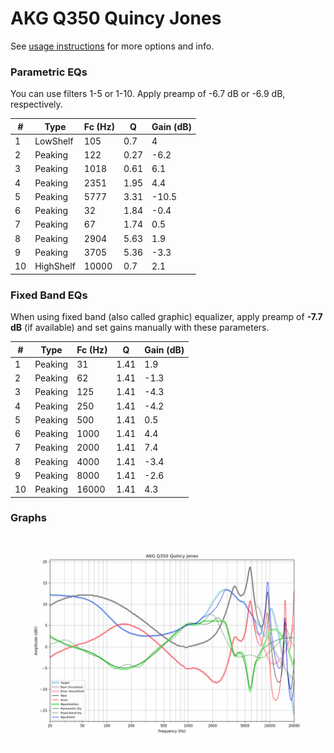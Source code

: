 # AKG Q350 Quincy Jones
See [usage instructions](https://github.com/jaakkopasanen/AutoEq#usage) for more options and info.

### Parametric EQs
You can use filters 1-5 or 1-10. Apply preamp of -6.7 dB or -6.9 dB, respectively.

|   # | Type      |   Fc (Hz) |    Q |   Gain (dB) |
|-----|-----------|-----------|------|-------------|
|   1 | LowShelf  |       105 | 0.7  |         4   |
|   2 | Peaking   |       122 | 0.27 |        -6.2 |
|   3 | Peaking   |      1018 | 0.61 |         6.1 |
|   4 | Peaking   |      2351 | 1.95 |         4.4 |
|   5 | Peaking   |      5777 | 3.31 |       -10.5 |
|   6 | Peaking   |        32 | 1.84 |        -0.4 |
|   7 | Peaking   |        67 | 1.74 |         0.5 |
|   8 | Peaking   |      2904 | 5.63 |         1.9 |
|   9 | Peaking   |      3705 | 5.36 |        -3.3 |
|  10 | HighShelf |     10000 | 0.7  |         2.1 |

### Fixed Band EQs
When using fixed band (also called graphic) equalizer, apply preamp of **-7.7 dB** (if available) and set gains manually with these parameters.

|   # | Type    |   Fc (Hz) |    Q |   Gain (dB) |
|-----|---------|-----------|------|-------------|
|   1 | Peaking |        31 | 1.41 |         1.9 |
|   2 | Peaking |        62 | 1.41 |        -1.3 |
|   3 | Peaking |       125 | 1.41 |        -4.3 |
|   4 | Peaking |       250 | 1.41 |        -4.2 |
|   5 | Peaking |       500 | 1.41 |         0.5 |
|   6 | Peaking |      1000 | 1.41 |         4.4 |
|   7 | Peaking |      2000 | 1.41 |         7.4 |
|   8 | Peaking |      4000 | 1.41 |        -3.4 |
|   9 | Peaking |      8000 | 1.41 |        -2.6 |
|  10 | Peaking |     16000 | 1.41 |         4.3 |

### Graphs
![](./AKG%20Q350%20Quincy%20Jones.png)
